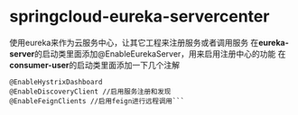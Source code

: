 # springcloud-eureka-servercenter
使用eureka来作为云服务中心，让其它工程来注册服务或者调用服务 
在**eureka-server**的启动类里面添加@EnableEurekaServer，用来启用注册中心的功能 
在**consumer-user**的启动类里面添加一下几个注解 
```@EnableCircuitBreaker //添加启用Hystrix Dashboard和熔断器
@EnableHystrixDashboard
@EnableDiscoveryClient //启用服务注册和发现
@EnableFeignClients //启用feign进行远程调用```
